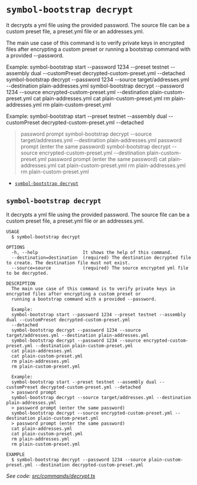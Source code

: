 `symbol-bootstrap decrypt`
==========================

It decrypts a yml file using the provided password. The source file can be a custom preset file, a preset.yml file or an addresses.yml.

The main use case of this command is to verify private keys in encrypted files after encrypting a custom preset or running a bootstrap command with a provided --password.

Example:
symbol-bootstrap start --password 1234 --preset testnet --assembly dual --customPreset decrypted-custom-preset.yml --detached
symbol-bootstrap decrypt --password 1234 --source target/addresses.yml --destination plain-addresses.yml
symbol-bootstrap decrypt --password 1234 --source encrypted-custom-preset.yml --destination plain-custom-preset.yml
cat plain-addresses.yml
cat plain-custom-preset.yml
rm plain-addresses.yml
rm plain-custom-preset.yml

Example:
symbol-bootstrap start --preset testnet --assembly dual --customPreset decrypted-custom-preset.yml --detached
> password prompt
symbol-bootstrap decrypt --source target/addresses.yml --destination plain-addresses.yml
> password prompt (enter the same password)
symbol-bootstrap decrypt --source encrypted-custom-preset.yml --destination plain-custom-preset.yml
> password prompt (enter the same password)
cat plain-addresses.yml
cat plain-custom-preset.yml
rm plain-addresses.yml
rm plain-custom-preset.yml

* [`symbol-bootstrap decrypt`](#symbol-bootstrap-decrypt)

## `symbol-bootstrap decrypt`

It decrypts a yml file using the provided password. The source file can be a custom preset file, a preset.yml file or an addresses.yml.

```
USAGE
  $ symbol-bootstrap decrypt

OPTIONS
  -h, --help                 It shows the help of this command.
  --destination=destination  (required) The destination decrypted file to create. The destination file must not exist.
  --source=source            (required) The source encrypted yml file to be decrypted.

DESCRIPTION
  The main use case of this command is to verify private keys in encrypted files after encrypting a custom preset or 
  running a bootstrap command with a provided --password.

  Example:
  symbol-bootstrap start --password 1234 --preset testnet --assembly dual --customPreset decrypted-custom-preset.yml 
  --detached
  symbol-bootstrap decrypt --password 1234 --source target/addresses.yml --destination plain-addresses.yml
  symbol-bootstrap decrypt --password 1234 --source encrypted-custom-preset.yml --destination plain-custom-preset.yml
  cat plain-addresses.yml
  cat plain-custom-preset.yml
  rm plain-addresses.yml
  rm plain-custom-preset.yml

  Example:
  symbol-bootstrap start --preset testnet --assembly dual --customPreset decrypted-custom-preset.yml --detached
  > password prompt
  symbol-bootstrap decrypt --source target/addresses.yml --destination plain-addresses.yml
  > password prompt (enter the same password)
  symbol-bootstrap decrypt --source encrypted-custom-preset.yml --destination plain-custom-preset.yml
  > password prompt (enter the same password)
  cat plain-addresses.yml
  cat plain-custom-preset.yml
  rm plain-addresses.yml
  rm plain-custom-preset.yml

EXAMPLE
  $ symbol-bootstrap decrypt --password 1234 --source plain-custom-preset.yml --destination decrypted-custom-preset.yml
```

_See code: [src/commands/decrypt.ts](https://github.com/nemtech/symbol-bootstrap/blob/v0.4.4/src/commands/decrypt.ts)_
